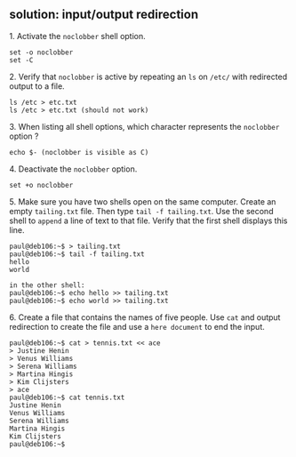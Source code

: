 ## solution: input/output redirection

1\. Activate the `noclobber` shell option.

    set -o noclobber
    set -C

2\. Verify that `noclobber` is active by repeating an `ls` on `/etc/`
with redirected output to a file.

    ls /etc > etc.txt 
    ls /etc > etc.txt (should not work)

3\. When listing all shell options, which character represents the
`noclobber` option ?

    echo $- (noclobber is visible as C)

4\. Deactivate the `noclobber` option.

    set +o noclobber

5\. Make sure you have two shells open on the same computer. Create an
empty `tailing.txt` file. Then type `tail -f tailing.txt`. Use the
second shell to `append` a line of text to that file. Verify that the
first shell displays this line.

    paul@deb106:~$ > tailing.txt
    paul@deb106:~$ tail -f tailing.txt 
    hello
    world

    in the other shell:
    paul@deb106:~$ echo hello >> tailing.txt 
    paul@deb106:~$ echo world >> tailing.txt

6\. Create a file that contains the names of five people. Use `cat` and
output redirection to create the file and use a `here document` to end
the input.

    paul@deb106:~$ cat > tennis.txt << ace
    > Justine Henin
    > Venus Williams
    > Serena Williams
    > Martina Hingis
    > Kim Clijsters
    > ace
    paul@deb106:~$ cat tennis.txt 
    Justine Henin
    Venus Williams
    Serena Williams
    Martina Hingis
    Kim Clijsters
    paul@deb106:~$
